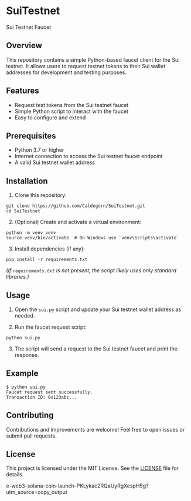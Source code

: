 
# SuiTestnet

Sui Testnet Faucet

## Overview

This repository contains a simple Python-based faucet client for the Sui testnet. It allows users to request testnet tokens to their Sui wallet addresses for development and testing purposes.

## Features

- Request test tokens from the Sui testnet faucet
- Simple Python script to interact with the faucet
- Easy to configure and extend

## Prerequisites

- Python 3.7 or higher
- Internet connection to access the Sui testnet faucet endpoint
- A valid Sui testnet wallet address

## Installation

1. Clone this repository:

```
git clone https://github.com/Caldegorn/SuiTestnet.git
cd SuiTestnet
```

2. (Optional) Create and activate a virtual environment:

```
python -m venv venv
source venv/bin/activate  # On Windows use `venv\Scripts\activate`
```

3. Install dependencies (if any):

```
pip install -r requirements.txt
```

*(If `requirements.txt` is not present, the script likely uses only standard libraries.)*

## Usage

1. Open the `sui.py` script and update your Sui testnet wallet address as needed.

2. Run the faucet request script:

```
python sui.py
```

3. The script will send a request to the Sui testnet faucet and print the response.

## Example

```
$ python sui.py
Faucet request sent successfully.
Transaction ID: 0x123abc...
```

## Contributing

Contributions and improvements are welcome! Feel free to open issues or submit pull requests.

## License

This project is licensed under the MIT License. See the [LICENSE](LICENSE) file for details.

e-web3-solana-coin-launch-PKLykac2RQaUyRgXespH5g?utm_source=copy_output
